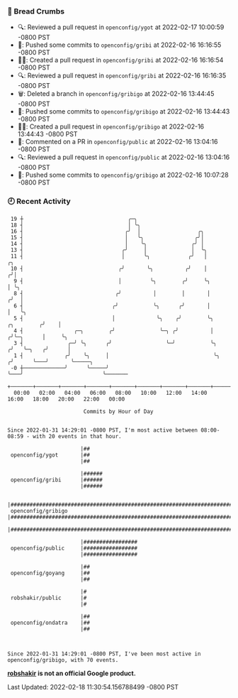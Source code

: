 ### 🍞 Bread Crumbs

 * 🔍: Reviewed a pull request in  `openconfig/ygot` at 2022-02-17 10:00:59 -0800 PST
 * 🚢: Pushed some commits to `openconfig/gribi` at 2022-02-16 16:16:55 -0800 PST
 * ✍🏼: Created a pull request in `openconfig/gribi` at 2022-02-16 16:16:54 -0800 PST
 * 🔍: Reviewed a pull request in  `openconfig/gribi` at 2022-02-16 16:16:35 -0800 PST
 * 🗑: Deleted a branch in `openconfig/gribigo` at 2022-02-16 13:44:45 -0800 PST
 * 🚢: Pushed some commits to `openconfig/gribigo` at 2022-02-16 13:44:43 -0800 PST
 * ✍🏼: Created a pull request in `openconfig/gribigo` at 2022-02-16 13:44:43 -0800 PST
 * 💬: Commented on a PR in  `openconfig/public` at 2022-02-16 13:04:16 -0800 PST
 * 🔍: Reviewed a pull request in  `openconfig/public` at 2022-02-16 13:04:16 -0800 PST
 * 🚢: Pushed some commits to `openconfig/gribigo` at 2022-02-16 10:07:28 -0800 PST

### 🕘 Recent Activity
```
 19 ┼                                 ╭─╮
 18 ┤                                 │ ╰╮
 16 ┤                                ╭╯  │                  ╭╮
 15 ┤                                │   ╰╮                ╭╯│
 14 ┤                                │    ╰╮              ╭╯ │
 13 ┤                               ╭╯     │              │  ╰╮
 11 ┤                               │      ╰╮            ╭╯   │                       ╭╮
 10 ┤                              ╭╯       ╰╮          ╭╯    │                      ╭╯│
  9 ┤                              │         ╰╮        ╭╯     ╰╮                     │ ╰╮
  8 ┤                             ╭╯          │        │       │                    ╭╯  │
  6 ┤                            ╭╯           ╰╮      ╭╯       │                    │   ╰╮
  5 ┤                            │             ╰╮    ╭╯        ╰╮        ╭╮        ╭╯    │
  4 ┤                ╭─╮        ╭╯              ╰─╮ ╭╯          │       ╭╯╰─╮      │     ╰╮
  3 ┤              ╭─╯ ╰╮      ╭╯                 ╰─╯           ╰╮     ╭╯   ╰─╮   ╭╯      │
  1 ┤             ╭╯    ╰╮     │                                 ╰╮   ╭╯      ╰───╯       ╰─────╮
 -0 ┼─────────────╯      ╰─────╯                                  ╰───╯                         ╰───────
    +───────+───────+───────+───────+───────+───────+───────+───────+───────+───────+───────+───────+────
  00:00   02:00   04:00   06:00   08:00   10:00   12:00   14:00   16:00   18:00   20:00   22:00   00:00   

						Commits by Hour of Day


Since 2022-01-31 14:29:01 -0800 PST, I'm most active between 08:00-08:59 - with 20 events in that hour.

```



```
                       |##
 openconfig/ygot       |##
                       |##

                       |######
 openconfig/gribi      |######
                       |######

                       |######################################################################
 openconfig/gribigo    |######################################################################
                       |######################################################################

                       |#################
 openconfig/public     |#################
                       |#################

                       |##
 openconfig/goyang     |##
                       |##

                       |#
 robshakir/public      |#
                       |#

                       |##
 openconfig/ondatra    |##
                       |##



Since 2022-01-31 14:29:01 -0800 PST, I've been most active in openconfig/gribigo, with 70 events.

```
**[robshakir](mailto:robjs@google.com) is not an official Google product.**  


Last Updated: 2022-02-18 11:30:54.156788499 -0800 PST
